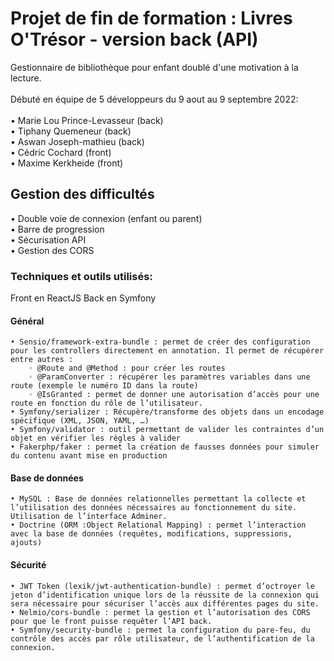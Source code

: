 # Projet de fin de formation : Livres O'Trésor - version back (API)

Gestionnaire de bibliothèque pour enfant doublé d'une motivation à la lecture.</br></br>
Débuté en équipe de 5 développeurs du 9 aout au 9 septembre 2022: </br></br>
• Marie Lou Prince-Levasseur (back)</br>
• Tiphany Quemeneur (back)</br>
• Aswan Joseph-mathieu (back)</br>
• Cédric Cochard (front)</br>
• Maxime Kerkheide (front)


## Gestion des difficultés</br>
 • Double voie de connexion (enfant ou parent)</br>
 • Barre de progression</br>
 • Sécurisation API </br>
 • Gestion des CORS


### Techniques et outils utilisés: 

Front en ReactJS
Back en Symfony

#### Général
    • Sensio/framework-extra-bundle : permet de créer des configuration pour les controllers directement en annotation. Il permet de récupérer entre autres :
        ◦ @Route and @Method : pour créer les routes
        ◦ @ParamConverter : récupérer les paramètres variables dans une route (exemple le numéro ID dans la route)
        ◦ @IsGranted : permet de donner une autorisation d’accès pour une route en fonction du rôle de l’utilisateur.
    • Symfony/serializer : Récupère/transforme des objets dans un encodage spécifique (XML, JSON, YAML, …)
    • Symfony/validator : outil permettant de valider les contraintes d’un objet en vérifier les règles à valider
    • Fakerphp/faker : permet la création de fausses données pour simuler du contenu avant mise en production
#### Base de données
    • MySQL : Base de données relationnelles permettant la collecte et l’utilisation des données nécessaires au fonctionnement du site. Utilisation de l’interface Adminer.
    • Doctrine (ORM :Object Relational Mapping) : permet l’interaction avec la base de données (requêtes, modifications, suppressions, ajouts)
#### Sécurité
    • JWT Token (lexik/jwt-authentication-bundle) : permet d’octroyer le jeton d’identification unique lors de la réussite de la connexion qui sera nécessaire pour sécuriser l’accès aux différentes pages du site.
    • Nelmio/cors-bundle : permet la gestion et l’autorisation des CORS pour que le front puisse requêter l’API back.
    • Symfony/security-bundle : permet la configuration du pare-feu, du contrôle des accès par rôle utilisateur, de l’authentification de la connexion. 